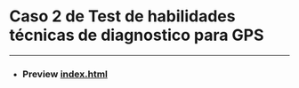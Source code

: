 # Caso 2 de Test de habilidades técnicas de diagnostico para GPS
***
* ### Preview [index.html](https://htmlpreview.github.io/?https://github.com/albertz03/Practicas-VUEJS-LaunchX/blob/master/intro/index.html)
